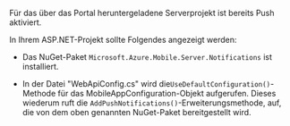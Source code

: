 Für das über das Portal heruntergeladene Serverprojekt ist bereits Push aktiviert.

In Ihrem ASP.NET-Projekt sollte Folgendes angezeigt werden:

* Das NuGet-Paket `Microsoft.Azure.Mobile.Server.Notifications` ist installiert.

* In der Datei "WebApiConfig.cs" wird die`UseDefaultConfiguration()`-Methode für das MobileAppConfiguration-Objekt aufgerufen. Dieses wiederum ruft die `AddPushNotifications()`-Erweiterungsmethode, auf, die von dem oben genannten NuGet-Paket bereitgestellt wird.

<!---HONumber=July15_HO4-->
